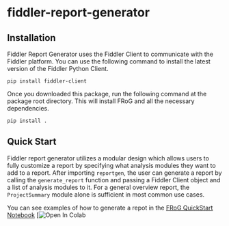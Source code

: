 # fiddler-report-generator

## Installation
Fiddler Report Generator uses the Fiddler Client to communicate with the Fiddler platform. You can use the following command to install the latest version of the Fiddler Python Client.

`pip install fiddler-client`

Once you downloaded this package, run the following command at the package root directory. This will install FRoG and all the necessary dependencies.

`pip install .`


## Quick Start
Fiddler report generator utilizes a modular design which allows users to fully customize a report by specifying what analysis modules they want to add to a report. After importing `reportgen`, the user can generate a report by calling the `generate_report` function and passing a Fiddler Client object and a list of analysis modules to it. For a general overview report, the `ProjectSummary` module alone is sufficient in most common use cases.

You can see examples of how to generate a repot in the [FRoG QuickStart Notebook](https://github.com/fiddler-labs/fiddler-auditor/blob/main/examples/Custom_Evaluation.ipynb) [![Open In Colab](https://colab.research.google.com/github/fiddler-labs/fiddler-auditor/blob/main/examples/Custom_Transformation.ipynb)


